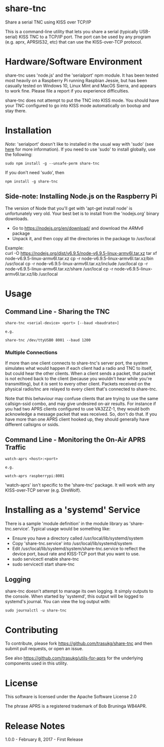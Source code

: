 # share-tnc

Share a serial TNC using KISS over TCP/IP

This is a command-line utility that lets you share a serial (typically USB-serial)
KISS TNC to a TCP/IP port.  The port can be used by any program (e.g. aprx, APRSIS32, etc)
that can use the KISS-over-TCP protocol.

# Hardware/Software Environment

share-tnc uses 'node.js' and the 'serialport' npm module.  It has been tested most
heavily on a Raspberry Pi running Raspbian Jessie, but has been casually tested on
Windows 10, Linux Mint and MacOS Sierra, and appears to work fine.  Please file a
report if you experience difficulties.

share-tnc does not attempt to put the TNC into KISS mode.  You should have your TNC
configured to go into KISS mode automatically on bootup and stay there.

# Installation

_Note:_ 'serialport' doesn't like to installed in the usual way with 'sudo'
(see [here](https://github.com/EmergingTechnologyAdvisors/node-serialport#sudo--root)
for more information).  If you need to use 'sudo' to install globally, use
the following:

    sudo npm install -g --unsafe-perm share-tnc

If you don't need 'sudo', then

    npm install -g share-tnc

## Side-note: Installing Node.js on the Raspberry Pi

The version of Node that you'll get with 'apt-get install node' is unfortunately very
old.  Your best bet is to install from the 'nodejs.org' binary downloads.  
- Go to https://nodejs.org/en/download/ and download the _ARMv6_ package  
- Unpack it, and then copy all the directories in the package to /usr/local  

Example:  
    curl -O https://nodejs.org/dist/v6.9.5/node-v6.9.5-linux-armv6l.tar.xz
    tar xf node-v6.9.5-linux-armv6l.tar.xz
    cp -r node-v6.9.5-linux-armv6l.tar.xz/bin /usr/local
    cp -r node-v6.9.5-linux-armv6l.tar.xz/include /usr/local
    cp -r node-v6.9.5-linux-armv6l.tar.xz/share /usr/local
    cp -r node-v6.9.5-linux-armv6l.tar.xz/lib /usr/local

# Usage

## Command Line - Sharing the TNC

    share-tnc <serial-device> <port> [--baud <baudrate>]

    e.g.

    share-tnc /dev/ttyUSB0 8001 --baud 1200

### Multiple Connections

If more than one client connects to share-tnc's server port, the system simulates
what would happen if each client had a radio and TNC to itself, but could hear
the other clients.  When a client sends a packet, that packet is not echoed back to
the client (because you wouldn't hear while you're transmitting),
but it _is_ sent to every other client.  Packets received on the
physical radio/tnc are relayed to every client that's connected to share-tnc.

Note that this behaviour may confuse clients that are trying
to use the same callsign-ssid
combo, and may give undesired on-air results.  For instance if you had two APRS clients
configured to use VA3ZZZ-1, they would both acknowledge a message packet that was
received.  So, don't do that.  If you have more than one APRS client hooked up, they
should generally have different callsigns or ssids.  

## Command Line - Monitoring the On-Air APRS Traffic

    watch-aprs <host>:<port>

    e.g.

    watch-aprs raspberrypi:8001

'watch-aprs' isn't specific to the 'share-tnc' package.  It will work with any
KISS-over-TCP server (e.g. DireWolf).

# Installing as a 'systemd' Service

There is a sample 'module definition' in the module library as 'share-tnc.service'.
Typical usage would be something like:

- Ensure you have a directory called /usr/local/lib/systemd/system  
- Copy 'share-tnc.service' into /usr/local/lib/systemd/system  
- Edit /usr/local/lib/systemd/system/share-tnc.service to reflect the device port,
baud rate and KISS-TCP port that you want to use.  
- sudo servicectl enable share-tnc  
- sudo servicectl start share-tnc  

## Logging

share-tnc doesn't attempt to manage its own logging.  It simply outputs to the
console.  When started by 'systemd', this output will be logged to systemd's journal.
You can view the log output with:

    sudo journalctl -u share-tnc  

# Contributing  

To contribute, please fork https://github.com/trasukg/share-tnc and then submit
pull requests, or open an issue.

See also https://github.com/trasukg/utils-for-aprs for the underlying components
used in this utility.

# License

This software is licensed under the Apache Software License 2.0

The phrase APRS is a registered trademark of Bob Bruninga WB4APR.

# Release Notes

1.0.0 - February 8, 2017 - First Release  
